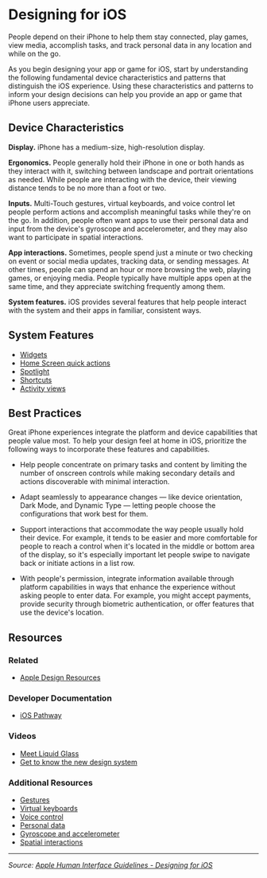 # Designing for iOS

People depend on their iPhone to help them stay connected, play games, view media, accomplish tasks, and track personal data in any location and while on the go.

As you begin designing your app or game for iOS, start by understanding the following fundamental device characteristics and patterns that distinguish the iOS experience. Using these characteristics and patterns to inform your design decisions can help you provide an app or game that iPhone users appreciate.

## Device Characteristics

**Display.** iPhone has a medium-size, high-resolution display.

**Ergonomics.** People generally hold their iPhone in one or both hands as they interact with it, switching between landscape and portrait orientations as needed. While people are interacting with the device, their viewing distance tends to be no more than a foot or two.

**Inputs.** Multi-Touch gestures, virtual keyboards, and voice control let people perform actions and accomplish meaningful tasks while they're on the go. In addition, people often want apps to use their personal data and input from the device's gyroscope and accelerometer, and they may also want to participate in spatial interactions.

**App interactions.** Sometimes, people spend just a minute or two checking on event or social media updates, tracking data, or sending messages. At other times, people can spend an hour or more browsing the web, playing games, or enjoying media. People typically have multiple apps open at the same time, and they appreciate switching frequently among them.

**System features.** iOS provides several features that help people interact with the system and their apps in familiar, consistent ways.

## System Features

- [Widgets](https://developer.apple.com/design/human-interface-guidelines/widgets)
- [Home Screen quick actions](https://developer.apple.com/design/human-interface-guidelines/home-screen-quick-actions)
- [Spotlight](https://developer.apple.com/design/human-interface-guidelines/searching)
- [Shortcuts](https://developer.apple.com/design/human-interface-guidelines/siri#Shortcuts-and-suggestions)
- [Activity views](https://developer.apple.com/design/human-interface-guidelines/activity-views)

## Best Practices

Great iPhone experiences integrate the platform and device capabilities that people value most. To help your design feel at home in iOS, prioritize the following ways to incorporate these features and capabilities.

- Help people concentrate on primary tasks and content by limiting the number of onscreen controls while making secondary details and actions discoverable with minimal interaction.

- Adapt seamlessly to appearance changes — like device orientation, Dark Mode, and Dynamic Type — letting people choose the configurations that work best for them.

- Support interactions that accommodate the way people usually hold their device. For example, it tends to be easier and more comfortable for people to reach a control when it's located in the middle or bottom area of the display, so it's especially important let people swipe to navigate back or initiate actions in a list row.

- With people's permission, integrate information available through platform capabilities in ways that enhance the experience without asking people to enter data. For example, you might accept payments, provide security through biometric authentication, or offer features that use the device's location.

## Resources

### Related

- [Apple Design Resources](https://developer.apple.com/design/resources/#ios-apps)

### Developer Documentation

- [iOS Pathway](https://developer.apple.com/ios/get-started/)

### Videos

- [Meet Liquid Glass](https://developer.apple.com/videos/play/wwdc2025/219)
- [Get to know the new design system](https://developer.apple.com/videos/play/wwdc2025/356)

### Additional Resources

- [Gestures](https://developer.apple.com/design/human-interface-guidelines/gestures)
- [Virtual keyboards](https://developer.apple.com/design/human-interface-guidelines/virtual-keyboards)
- [Voice control](https://developer.apple.com/design/human-interface-guidelines/siri)
- [Personal data](https://developer.apple.com/design/human-interface-guidelines/privacy)
- [Gyroscope and accelerometer](https://developer.apple.com/design/human-interface-guidelines/gyro-and-accelerometer)
- [Spatial interactions](https://developer.apple.com/design/human-interface-guidelines/spatial-interactions)

---

_Source: [Apple Human Interface Guidelines - Designing for iOS](https://developer.apple.com/design/human-interface-guidelines/designing-for-ios)_
